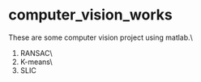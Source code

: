 # computer_vision_works
These are some computer vision project using matlab.\
1. RANSAC\
2. K-means\
3. SLIC
